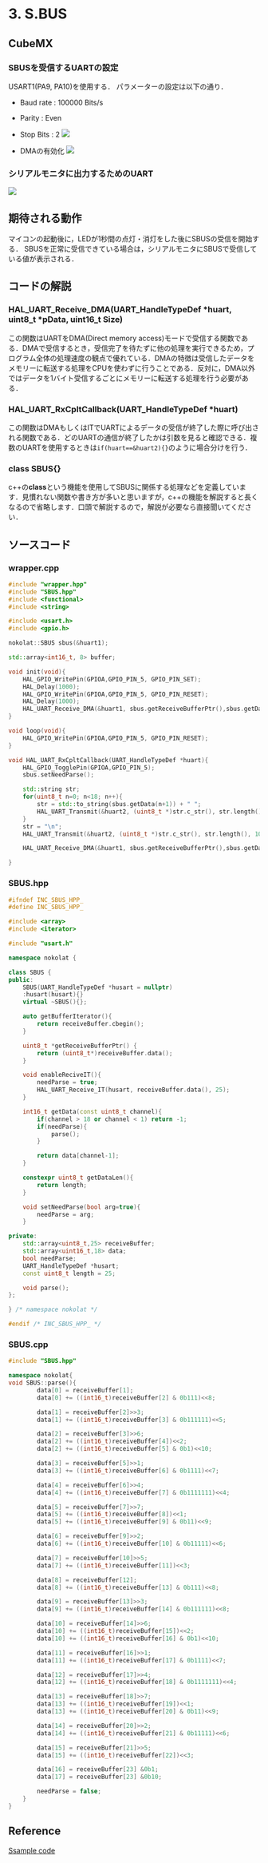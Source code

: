 # 3. S.BUS
## CubeMX
### SBUSを受信するUARTの設定
USART1(PA9, PA10)を使用する．
パラメーターの設定は以下の通り．

- Baud rate : 100000 Bits/s
- Parity : Even
- Stop Bits : 2
![](_res/sbus_uart_parameter.png)

- DMAの有効化
![](_res/sbus_uart_dma.png)

### シリアルモニタに出力するためのUART
![](_res/sbus_debugSerial.png)

## 期待される動作
マイコンの起動後に，LEDが1秒間の点灯・消灯をした後にSBUSの受信を開始する．
SBUSを正常に受信できている場合は，シリアルモニタにSBUSで受信している値が表示される．

## コードの解説
### HAL_UART_Receive_DMA(UART_HandleTypeDef *huart, uint8_t *pData, uint16_t Size)
この関数はUARTをDMA(Direct memory access)モードで受信する関数である．DMAで受信するとき，受信完了を待たずに他の処理を実行できるため，プログラム全体の処理速度の観点で優れている．DMAの特徴は受信したデータをメモリーに転送する処理をCPUを使わずに行うことである．反対に，DMA以外ではデータを1バイト受信するごとにメモリーに転送する処理を行う必要がある．

### HAL_UART_RxCpltCallback(UART_HandleTypeDef *huart)
この関数はDMAもしくはITでUARTによるデータの受信が終了した際に呼び出される関数である．どのUARTの通信が終了したかは引数を見ると確認できる．複数のUARTを使用するときは`if(huart==&huart2){}`のように場合分けを行う．

### class SBUS{}
c++の**class**という機能を使用してSBUSに関係する処理などを定義しています．見慣れない関数や書き方が多いと思いますが，c++の機能を解説すると長くなるので省略します．口頭で解説するので，解説が必要なら直接聞いてください．

## ソースコード
### wrapper.cpp
```c++
#include "wrapper.hpp"
#include "SBUS.hpp"
#include <functional>
#include <string>

#include <usart.h>
#include <gpio.h>

nokolat::SBUS sbus(&huart1);

std::array<int16_t, 8> buffer;

void init(void){
	HAL_GPIO_WritePin(GPIOA,GPIO_PIN_5, GPIO_PIN_SET);
	HAL_Delay(1000);
	HAL_GPIO_WritePin(GPIOA,GPIO_PIN_5, GPIO_PIN_RESET);
    HAL_Delay(1000);
    HAL_UART_Receive_DMA(&huart1, sbus.getReceiveBufferPtr(),sbus.getDataLen());
}

void loop(void){
	HAL_GPIO_WritePin(GPIOA,GPIO_PIN_5, GPIO_PIN_RESET);
}

void HAL_UART_RxCpltCallback(UART_HandleTypeDef *huart){
    HAL_GPIO_TogglePin(GPIOA,GPIO_PIN_5);
    sbus.setNeedParse();

	std::string str;
	for(uint8_t n=0; n<18; n++){
		str = std::to_string(sbus.getData(n+1)) + " ";
    	HAL_UART_Transmit(&huart2, (uint8_t *)str.c_str(), str.length(), 10);
    }
	str = "\n";
	HAL_UART_Transmit(&huart2, (uint8_t *)str.c_str(), str.length(), 10);

	HAL_UART_Receive_DMA(&huart1, sbus.getReceiveBufferPtr(),sbus.getDataLen());

}
```
### SBUS.hpp
```c++
#ifndef INC_SBUS_HPP_
#define INC_SBUS_HPP_

#include <array>
#include <iterator>

#include "usart.h"

namespace nokolat {

class SBUS {
public:
	SBUS(UART_HandleTypeDef *husart = nullptr)
	:husart(husart){}
	virtual ~SBUS(){};

	auto getBufferIterator(){
		return receiveBuffer.cbegin();
	}

	uint8_t *getReceiveBufferPtr() {
		return (uint8_t*)receiveBuffer.data();
	}

	void enableReciveIT(){
		needParse = true;
		HAL_UART_Receive_IT(husart, receiveBuffer.data(), 25);
	}

	int16_t getData(const uint8_t channel){
		if(channel > 18 or channel < 1) return -1;
		if(needParse){
			parse();
		}

		return data[channel-1];
	}

	constexpr uint8_t getDataLen(){
		return length;
	}

	void setNeedParse(bool arg=true){
		needParse = arg;
	}

private:
	std::array<uint8_t,25> receiveBuffer;
	std::array<uint16_t,18> data;
	bool needParse;
	UART_HandleTypeDef *husart;
	const uint8_t length = 25;

	void parse();
};

} /* namespace nokolat */

#endif /* INC_SBUS_HPP_ */
```
### SBUS.cpp
```c++
#include "SBUS.hpp"

namespace nokolat{
void SBUS::parse(){
		data[0] = receiveBuffer[1];
		data[0] += ((int16_t)receiveBuffer[2] & 0b111)<<8;

		data[1] = receiveBuffer[2]>>3;
		data[1] += ((int16_t)receiveBuffer[3] & 0b111111)<<5;

		data[2] = receiveBuffer[3]>>6;
		data[2] += ((int16_t)receiveBuffer[4])<<2;
		data[2] += ((int16_t)receiveBuffer[5] & 0b1)<<10;

		data[3] = receiveBuffer[5]>>1;
		data[3] += ((int16_t)receiveBuffer[6] & 0b1111)<<7;

		data[4] = receiveBuffer[6]>>4;
		data[4] += ((int16_t)receiveBuffer[7] & 0b1111111)<<4;

		data[5] = receiveBuffer[7]>>7;
		data[5] += ((int16_t)receiveBuffer[8])<<1;
		data[5] += ((int16_t)receiveBuffer[9] & 0b11)<<9;

		data[6] = receiveBuffer[9]>>2;
		data[6] += ((int16_t)receiveBuffer[10] & 0b11111)<<6;

		data[7] = receiveBuffer[10]>>5;
		data[7] += ((int16_t)receiveBuffer[11])<<3;

		data[8] = receiveBuffer[12];
		data[8] += ((int16_t)receiveBuffer[13] & 0b111)<<8;

		data[9] = receiveBuffer[13]>>3;
		data[9] += ((int16_t)receiveBuffer[14] & 0b111111)<<8;

		data[10] = receiveBuffer[14]>>6;
		data[10] += ((int16_t)receiveBuffer[15])<<2;
		data[10] += ((int16_t)receiveBuffer[16] & 0b1)<<10;

		data[11] = receiveBuffer[16]>>1;
		data[11] += ((int16_t)receiveBuffer[17] & 0b1111)<<7;

		data[12] = receiveBuffer[17]>>4;
		data[12] += ((int16_t)receiveBuffer[18] & 0b1111111)<<4;

		data[13] = receiveBuffer[18]>>7;
		data[13] += ((int16_t)receiveBuffer[19])<<1;
		data[13] += ((int16_t)receiveBuffer[20] & 0b11)<<9;

		data[14] = receiveBuffer[20]>>2;
		data[14] += ((int16_t)receiveBuffer[21] & 0b11111)<<6;

		data[15] = receiveBuffer[21]>>5;
		data[15] += ((int16_t)receiveBuffer[22])<<3;

		data[16] = receiveBuffer[23] &0b1;
		data[17] = receiveBuffer[23] &0b10;

		needParse = false;
	}
}
```

## Reference
[Ssample code](https://github.com/NOKOLat/NucleoF411-S.BUS)
